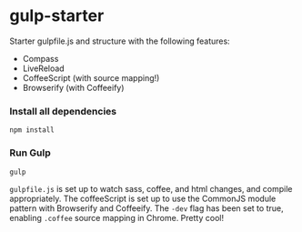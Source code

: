 gulp-starter
============

Starter gulpfile.js and structure with the following features:
- Compass
- LiveReload
- CoffeeScript (with source mapping!)
- Browserify (with Coffeeify)

### Install all dependencies
```
npm install
```

### Run Gulp
```
gulp
```

`gulpfile.js` is set up to watch sass, coffee, and html changes, and compile appropriately. The coffeeScript is set up to use the CommonJS module pattern with Browserify and Coffeeify. The `-dev` flag has been set to true, enabling `.coffee` source mapping in Chrome. Pretty cool!
